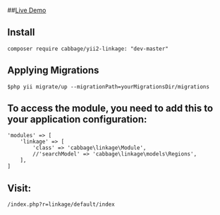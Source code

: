 ##[Live Demo](http://121.40.80.24/web/?r=linkage)

## Install
```
composer require cabbage/yii2-linkage: "dev-master"
```

## Applying Migrations
```
$php yii migrate/up --migrationPath=yourMigrationsDir/migrations
```

## To access the module, you need to add this to your application configuration:
```
'modules' => [
    'linkage' => [
        'class' => 'cabbage\linkage\Module',
        //'searchModel' => 'cabbage\linkage\models\Regions',
    ],
]

```
## Visit:
```
/index.php?r=linkage/default/index
```